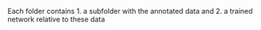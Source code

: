 Each folder contains 1. a subfolder with the annotated data and 2. a trained network relative to these data
